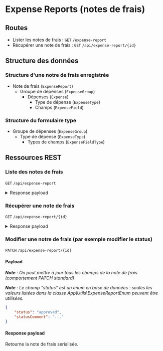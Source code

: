 # Expense Reports (notes de frais)

## Routes

- Lister les notes de frais : `GET` `/expense-report`
- Récupérer une note de frais : `GET` `/api/expense-report/{id}`


## Structure des données

### Structure d'une notre de frais enregistrée

- Note de frais (`ExpenseReport`)
    - Groupe de dépenses (`ExpenseGroup`)
        - Dépenses (`Expense`)
            - Type de dépense (`ExpenseType`)
            - Champs (`ExpenseField`)

### Structure du formulaire type

- Groupe de dépenses (`ExpenseGroup`)
    - Type de dépense (`ExpenseType`)
        - Types de champs (`ExpenseFieldType`)

## Ressources REST

### Liste des notes de frais

`GET` `/api/expense-report`


<details>
<summary>Response payload</summary>
   
```json
{
	"success": true,
	"expenseReports": [
		{
			"id": 27,
			"owner": 4896,
			"event": 6087,
			"status": "draft",
			"refundRequired": false,
			"createdAt": "2024-02-27 05:37:50",
			"updatedAt": "2024-02-27 13:47:51"
		},
		{
			"id": 28,
			"owner": 4896,
			"event": 5943,
			"status": "draft",
			"refundRequired": false,
			"createdAt": "2024-03-11 17:22:18",
			"updatedAt": "2024-03-11 17:22:18"
		}
	]
}
```
</details>

### Récupérer une note de frais

`GET` `/api/expense-report/{id}`


<details>
<summary>Response payload</summary>
   
```json
{
	"success": true,
	"expenseReport": {
		"id": 27,
		"status": "draft",
		"statusComment": "Commentaire ajouté par l'administrateur lors du rejet ou de la validation de la note de frais",
		"refundRequired": false,
		"user": 4896,
		"event": 6087,
		"createdAt": "2024-02-27 05:37:50",
		"updatedAt": "2024-02-27 13:47:51",
		"expenseGroups": {
			"transport": {
				"0": {
					"id": 104,
					"expenseType": {
						"id": 2,
						"name": "Véhicule personnel",
						"slug": "vehicule_personnel",
						"fieldTypes": [
							{
								"id": 1,
								"name": "Distance (en kilomètres)",
								"slug": "distance",
								"inputType": "numeric",
								"fieldTypeId": 1,
								"flags": []
							},
							{
								"id": 4,
								"name": "Péage",
								"slug": "peage",
								"inputType": "numeric",
								"fieldTypeId": 4,
								"flags": []
							},
							{
								"id": 3,
								"name": "Description",
								"slug": "description",
								"inputType": "text",
								"fieldTypeId": 3,
								"flags": []
							},
							{
								"id": 5,
								"name": "Nombre de voyageurs",
								"slug": "nombre_voyageurs",
								"inputType": "numeric",
								"fieldTypeId": 5,
								"flags": []
							}
						]
					},
					"fields": [
						{
							"id": 231,
							"justificationDocument": null,
							"value": "15",
							"expense": 104,
							"fieldType": 1,
							"inputType": "numeric",
							"createdAt": "2024-02-28 10:26:17",
							"updatedAt": "2024-02-28 10:26:17"
						},
						{
							"id": 232,
							"justificationDocument": null,
							"value": null,
							"expense": 104,
							"fieldType": 4,
							"inputType": "numeric",
							"createdAt": "2024-02-28 10:26:17",
							"updatedAt": "2024-02-28 10:26:17"
						},
						{
							"id": 233,
							"justificationDocument": null,
							"value": null,
							"expense": 104,
							"fieldType": 3,
							"inputType": "text",
							"createdAt": "2024-02-28 10:26:17",
							"updatedAt": "2024-02-28 10:26:17"
						},
						{
							"id": 234,
							"justificationDocument": null,
							"value": "2",
							"expense": 104,
							"fieldType": 5,
							"inputType": "numeric",
							"createdAt": "2024-02-28 10:26:17",
							"updatedAt": "2024-02-28 10:26:17"
						}
					]
				},
				"selectedType": "vehicule_personnel"
			},
			"hebergement": [
				{
					"id": 105,
					"expenseType": {
						"id": 3,
						"name": "Nuitée (demi-pension)",
						"slug": "nuitee",
						"fieldTypes": [
							{
								"id": 2,
								"name": "Prix (en Euros)",
								"slug": "prix",
								"inputType": "numeric",
								"fieldTypeId": 2,
								"flags": []
							},
							{
								"id": 3,
								"name": "Description",
								"slug": "description",
								"inputType": "text",
								"fieldTypeId": 3,
								"flags": []
							}
						]
					},
					"fields": [
						{
							"id": 235,
							"justificationDocument": null,
							"value": "15",
							"expense": 105,
							"fieldType": 2,
							"inputType": "numeric",
							"createdAt": "2024-02-28 10:26:17",
							"updatedAt": "2024-02-28 10:26:17"
						},
						{
							"id": 236,
							"justificationDocument": null,
							"value": null,
							"expense": 105,
							"fieldType": 3,
							"inputType": "text",
							"createdAt": "2024-02-28 10:26:17",
							"updatedAt": "2024-02-28 10:26:17"
						}
					]
				}
			],
			"autres": [
				{
					"id": 106,
					"expenseType": {
						"id": 4,
						"name": "Autre",
						"slug": "autre-depense",
						"fieldTypes": [
							{
								"id": 2,
								"name": "Prix (en Euros)",
								"slug": "prix",
								"inputType": "numeric",
								"fieldTypeId": 2,
								"flags": []
							},
							{
								"id": 3,
								"name": "Description",
								"slug": "description",
								"inputType": "text",
								"fieldTypeId": 3,
								"flags": []
							}
						]
					},
					"fields": [
						{
							"id": 237,
							"justificationDocument": null,
							"value": null,
							"expense": 106,
							"fieldType": 2,
							"inputType": "numeric",
							"createdAt": "2024-02-28 10:26:17",
							"updatedAt": "2024-02-28 10:26:17"
						},
						{
							"id": 238,
							"justificationDocument": null,
							"value": null,
							"expense": 106,
							"fieldType": 3,
							"inputType": "text",
							"createdAt": "2024-02-28 10:26:17",
							"updatedAt": "2024-02-28 10:26:17"
						}
					]
				}
			]
		}
	}
}
```
</details>

### Modifier une notre de frais (par exemple modifier le status)


`PATCH` `/api/expense-report/{id}`

#### Payload

_**Note** : On peut mettre à jour tous les champs de la note de frais (comportement PATCH standard)_

_**Note** : Le champ "status" est un _enum_ en base de données : seules les valeurs listées dans la classe App\Utils\ExpenseReportEnum peuvent être utilisées._


```json
{
	"status": "approved",
	"statusComment": "..."
}
```

#### Response payload

Retourne la note de frais serialisée.
